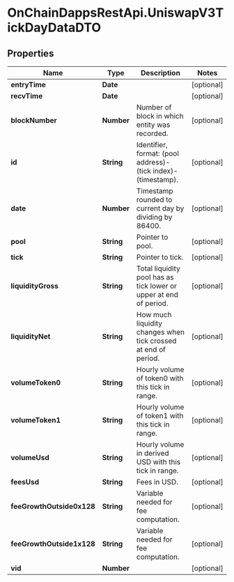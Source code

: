 # OnChainDappsRestApi.UniswapV3TickDayDataDTO

## Properties

Name | Type | Description | Notes
------------ | ------------- | ------------- | -------------
**entryTime** | **Date** |  | [optional] 
**recvTime** | **Date** |  | [optional] 
**blockNumber** | **Number** | Number of block in which entity was recorded. | [optional] 
**id** | **String** | Identifier, format: (pool address)-(tick index)-(timestamp). | [optional] 
**date** | **Number** | Timestamp rounded to current day by dividing by 86400. | [optional] 
**pool** | **String** | Pointer to pool. | [optional] 
**tick** | **String** | Pointer to tick. | [optional] 
**liquidityGross** | **String** | Total liquidity pool has as tick lower or upper at end of period. | [optional] 
**liquidityNet** | **String** | How much liquidity changes when tick crossed at end of period. | [optional] 
**volumeToken0** | **String** | Hourly volume of token0 with this tick in range. | [optional] 
**volumeToken1** | **String** | Hourly volume of token1 with this tick in range. | [optional] 
**volumeUsd** | **String** | Hourly volume in derived USD with this tick in range. | [optional] 
**feesUsd** | **String** | Fees in USD. | [optional] 
**feeGrowthOutside0x128** | **String** | Variable needed for fee computation. | [optional] 
**feeGrowthOutside1x128** | **String** | Variable needed for fee computation. | [optional] 
**vid** | **Number** |  | [optional] 


